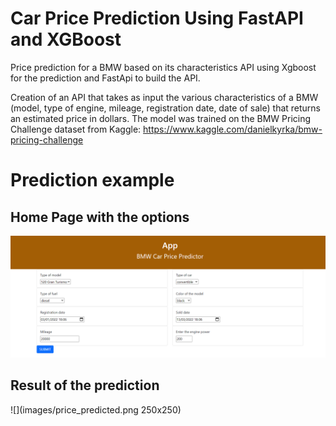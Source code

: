 # Car Price Prediction Using FastAPI and XGBoost
Price prediction for a BMW based on its characteristics API using Xgboost for the prediction and FastApi to build the API.

Creation of an API that takes as input the various characteristics of a BMW (model, type of engine, mileage, registration date, date of sale) that returns an estimated price in dollars.
The model was trained on the BMW Pricing Challenge dataset from Kaggle: https://www.kaggle.com/danielkyrka/bmw-pricing-challenge
# Prediction example

## Home Page with the options
![](images/car_options.png)

## Result of the prediction
![](images/price_predicted.png 250x250)
